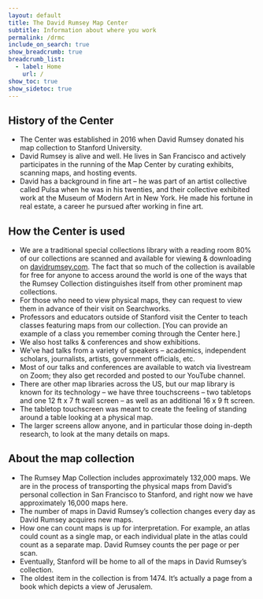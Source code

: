 ```yaml
---
layout: default
title: The David Rumsey Map Center
subtitle: Information about where you work
permalink: /drmc
include_on_search: true
show_breadcrumb: true
breadcrumb_list:
  - label: Home
    url: /
show_toc: true
show_sidetoc: true
---
```

<!--{: .alert .alert-dismissible .alert-warning}
Site is currently being developed – please excuse the incompleteness-->

## History of the Center
- The Center was established in 2016 when David Rumsey donated his map collection to Stanford University.
- David Rumsey is alive and well. He lives in San Francisco and actively participates in the running of the Map Center by curating exhibits, scanning maps, and hosting events.
- David has a background in fine art – he was part of an artist collective called Pulsa when he was in his twenties, and their collective exhibited work at the Museum of Modern Art in New York. He made his fortune in real estate, a career he pursued after working in fine art.

## How the Center is used
- We are a traditional special collections library with a reading room 
80% of our collections are scanned and available for viewing & downloading on [davidrumsey.com](https://www.davidrumsey.com). The fact that so much of the collection is available for free for anyone to access around the world is one of the ways that the Rumsey Collection distinguishes itself from other prominent map collections.
- For those who need to view physical maps, they can request to view them in advance of their visit on Searchworks.
- Professors and educators outside of Stanford visit the Center to teach classes featuring maps from our collection. 
[You can provide an example of a class you remember coming through the Center here.]
- We also host talks & conferences and show exhibitions.
- We’ve had talks from a variety of speakers – academics, independent scholars, journalists, artists, government officials, etc.
- Most of our talks and conferences are available to watch via livestream on Zoom; they also get recorded and posted to our YouTube channel.
- There are other map libraries across the US, but our map library is known for its technology – we have three touchscreens – two tabletops and one 12 ft x 7 ft wall screen –  as well as an additional 16 x 9 ft screen.
- The tabletop touchscreen was meant to create the feeling of standing around a table looking at a physical map.
- The larger screens allow anyone, and in particular those doing in-depth research, to look at the many details on maps.

## About the map collection 
- The Rumsey Map Collection includes approximately 132,000 maps. We are in the process of transporting the physical maps from David’s personal collection in San Francisco to Stanford, and right now we have approximately 16,000 maps here. 
- The number of maps in David Rumsey’s collection changes every day as David Rumsey acquires new maps.
- How one can count maps is up for interpretation. For example, an atlas could count as a single map, or each individual plate in the atlas could count as a separate map. David Rumsey counts the per page or per scan. 
- Eventually, Stanford will be home to all of the maps in David Rumsey’s collection.
- The oldest item in the collection is from 1474. It’s actually a page from a book which depicts a view of Jerusalem. 

